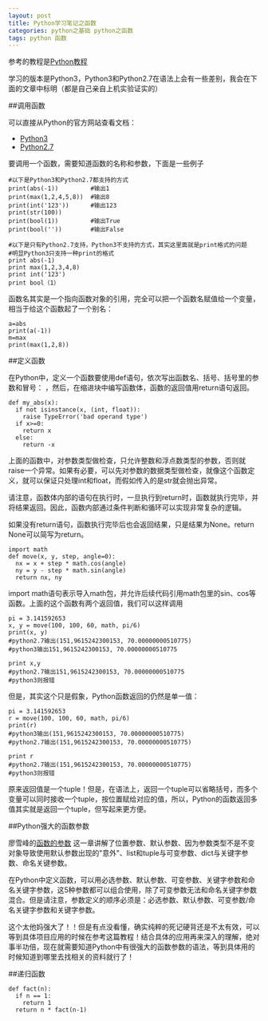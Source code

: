 ```yaml
---
layout: post
title: Python学习笔记之函数
categories: python之基础 python之函数
tags: python 函数
---
```


参考的教程是[Python教程](http://www.liaoxuefeng.com/wiki/0014316089557264a6b348958f449949df42a6d3a2e542c000)

学习的版本是Python3，Python3和Python2.7在语法上会有一些差别，我会在下面的文章中标明（都是自己亲自上机实验证实的）

##调用函数

可以直接从Python的官方网站查看文档：

* [Python3](http://docs.python.org/3/library/functions.html#abs)
* [Python2.7](http://docs.python.org/2/library/functions.html#abs)

要调用一个函数，需要知道函数的名称和参数，下面是一些例子

```
#以下是Python3和Python2.7都支持的方式
print(abs(-1))         #输出1
print(max(1,2,4,5,8))  #输出8
print(int('123'))      #输出123
print(str(100))
print(bool(1))         #输出True
print(bool(''))        #输出False

#以下是只有Python2.7支持，Python3不支持的方式，其实这里面就是print格式的问题
#明显Python3只支持一种print的格式
print abs(-1)
print max(1,2,3,4,8)
print int('123')
print bool（1）
```

函数名其实是一个指向函数对象的引用，完全可以把一个函数名赋值给一个变量，相当于给这个函数起了一个别名：

```
a=abs
print(a(-1))
m=max
print(max(1,2,8))
```

##定义函数

在Python中，定义一个函数要使用def语句，依次写出函数名、括号、括号里的参数和冒号： ，然后，在缩进块中编写函数体，函数的返回值用return语句返回。

```
def my_abs(x):
  if not isinstance(x, (int, float)):
    raise TypeError('bad operand type')
  if x>=0:
    return x
  else:
    return -x
```

上面的函数中，对参数类型做检查，只允许整数和浮点数类型的参数，否则就raise一个异常。如果有必要，可以先对参数的数据类型做检查，就像这个函数定义，就可以保证只处理int和float，而假如传入的是str就会抛出异常。

请注意，函数体内部的语句在执行时，一旦执行到return时，函数就执行完毕，并将结果返回。因此，函数内部通过条件判断和循环可以实现非常复杂的逻辑。

如果没有return语句，函数执行完毕后也会返回结果，只是结果为None。return None可以简写为return。

```
import math
def move(x, y, step, angle=0):
  nx = x + step * math.cos(angle)
  ny = y - step * math.sin(angle)
  return nx, ny
```

import math语句表示导入math包，并允许后续代码引用math包里的sin、cos等函数。上面的这个函数有两个返回值，我们可以这样调用

```
pi = 3.141592653
x, y = move(100, 100, 60, math, pi/6)
print(x, y)
#python2.7输出(151,9615242300153, 70.00000000510775)
#python3输出151,9615242300153, 70.00000000510775

print x,y
#python2.7输出151,9615242300153, 70.00000000510775
#python3则报错
```

但是，其实这个只是假象，Python函数返回的仍然是单一值：

```
pi = 3.141592653
r = move(100, 100, 60, math, pi/6)
print(r)
#python3输出(151,9615242300153, 70.00000000510775)
#python2.7输出(151,9615242300153, 70.00000000510775)

print r
#python2.7输出(151,9615242300153, 70.00000000510775)
#python3则报错
```

原来返回值是一个tuple！但是，在语法上，返回一个tuple可以省略括号，而多个变量可以同时接收一个tuple，按位置赋给对应的值，所以，Python的函数返回多值其实就是返回一个tuple，但写起来更方便。

##Python强大的函数参数

廖雪峰的[函数的参数](http://www.liaoxuefeng.com/wiki/0014316089557264a6b348958f449949df42a6d3a2e542c000/001431752945034eb82ac80a3e64b9bb4929b16eeed1eb9000) 这一章讲解了位置参数、默认参数、因为参数类型不是不变对象导致使用默认参数出现的"意外"、list和tuple与可变参数、dict与关键字参数、命名关键参数。

在Python中定义函数，可以用必选参数、默认参数、可变参数、关键字参数和命名关键字参数，这5种参数都可以组合使用，除了可变参数无法和命名关键字参数混合。但是请注意，参数定义的顺序必须是：必选参数、默认参数、可变参数/命名关键字参数和关键字参数。

这个太他妈强大了！！但是有点没看懂，确实纯粹的死记硬背还是不太有效，可以等到具体项目应用的时候在参考这篇教程！结合具体的应用再来深入的理解，绝对事半功倍，现在就需要知道Python中有很强大的函数参数的语法，等到具体用的时候知道到哪里去找相关的资料就行了！

##递归函数

```
def fact(n):
  if n == 1:
    return 1
  return n * fact(n-1)
```

